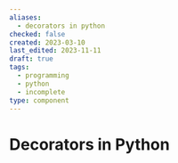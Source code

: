 ```yaml
---
aliases:
  - decorators in python
checked: false
created: 2023-03-10
last_edited: 2023-11-11
draft: true
tags:
  - programming
  - python
  - incomplete
type: component
---
```

# Decorators in Python

